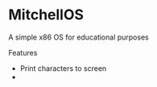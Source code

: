 MitchellOS
==========

A simple x86 OS for educational purposes

Features
* Print characters to screen
* 
